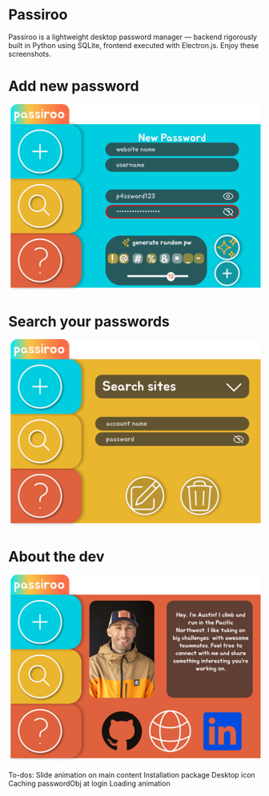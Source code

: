 # Passiroo

Passiroo is a lightweight desktop password manager — backend rigorously built in Python using SQLite, frontend executed with Electron.js. Enjoy these screenshots.

# Add new password
![Add new password page](/public/passiroo-plus-design.png)

# Search your passwords
![Add new password page](/public/passiroo-search-design.png)

# About the dev
![Add new password page](/public/passiroo-about-design.png)

To-dos:
Slide animation on main content
Installation package
Desktop icon
Caching passwordObj at login
Loading animation